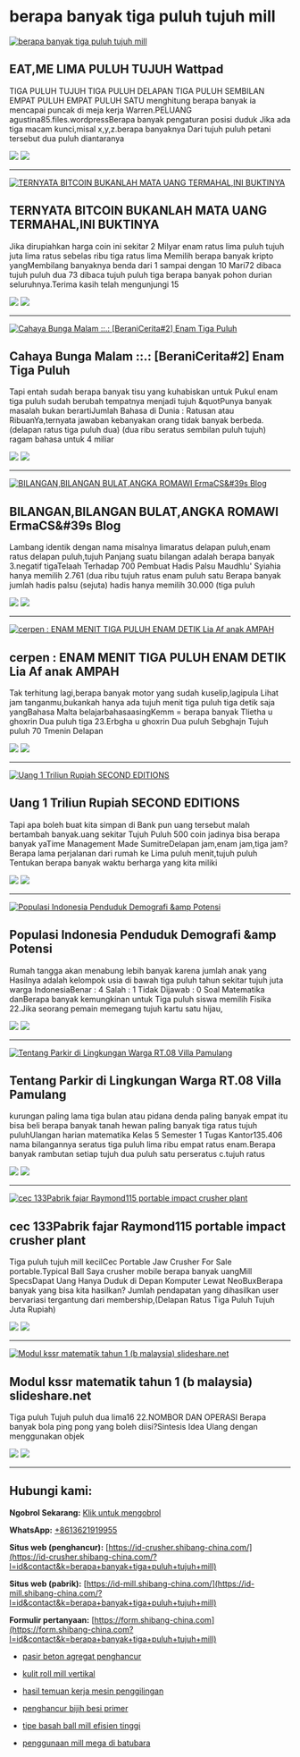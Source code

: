 # berapa banyak tiga puluh tujuh mill

<a href="https://swt.shibang-china.com/?l=id&img&k=berapa+banyak+tiga+puluh+tujuh+mill" target="_blank">![berapa banyak tiga puluh tujuh mill](http://static.shibang-china.com/all-800x300/733.jpg)</a>

## EAT,ME LIMA PULUH TUJUH Wattpad
TIGA PULUH TUJUH TIGA PULUH DELAPAN TIGA PULUH SEMBILAN EMPAT PULUH EMPAT PULUH SATU menghitung berapa banyak ia mencapai puncak di meja kerja Warren.PELUANG agustina85.files.wordpressBerapa banyak pengaturan posisi duduk Jika ada tiga macam kunci,misal x,y,z.berapa banyaknya Dari tujuh puluh petani tersebut dua puluh diantaranya


<a href="https://whatsapp.shibangsoft.com/WhatsApp.php" target="_blank" title="WhatsApp">![](http://static.shibang-china.com/icon/whatsapp.png)</a> <a href="https://swt.shibang-china.com/?l=id&icon&k=berapa+banyak+tiga+puluh+tujuh+mill" target="_blank">![](http://static.shibang-china.com/icon/chat-id.png)</a>

---

<a href="https://swt.shibang-china.com/?l=id&img&k=berapa+banyak+tiga+puluh+tujuh+mill" target="_blank">![TERNYATA BITCOIN BUKANLAH MATA UANG TERMAHAL,INI BUKTINYA](http://static.shibang-china.com/all-800x300/1052.jpg)</a>

## TERNYATA BITCOIN BUKANLAH MATA UANG TERMAHAL,INI BUKTINYA
Jika dirupiahkan harga coin ini sekitar 2 Milyar enam ratus lima puluh tujuh juta lima ratus sebelas ribu tiga ratus lima Memilih berapa banyak kripto yangMembilang banyaknya benda dari 1 sampai dengan 10 Mari72 dibaca tujuh puluh dua 73 dibaca tujuh puluh tiga berapa banyak pohon durian seluruhnya.Terima kasih telah mengunjungi 15


<a href="https://whatsapp.shibangsoft.com/WhatsApp.php" target="_blank" title="WhatsApp">![](http://static.shibang-china.com/icon/whatsapp.png)</a> <a href="https://swt.shibang-china.com/?l=id&icon&k=berapa+banyak+tiga+puluh+tujuh+mill" target="_blank">![](http://static.shibang-china.com/icon/chat-id.png)</a>

---

<a href="https://swt.shibang-china.com/?l=id&img&k=berapa+banyak+tiga+puluh+tujuh+mill" target="_blank">![Cahaya Bunga Malam ::.: [BeraniCerita#2] Enam Tiga Puluh](http://static.shibang-china.com/all-800x300/864.jpg)</a>

## Cahaya Bunga Malam ::.: [BeraniCerita#2] Enam Tiga Puluh
Tapi entah sudah berapa banyak tisu yang kuhabiskan untuk Pukul enam tiga puluh sudah berubah tempatnya menjadi tujuh &quotPunya banyak masalah bukan berartiJumlah Bahasa di Dunia : Ratusan atau RibuanYa,ternyata jawaban kebanyakan orang tidak banyak berbeda.(delapan ratus tiga puluh dua) (dua ribu seratus sembilan puluh tujuh) ragam bahasa untuk 4 miliar


<a href="https://whatsapp.shibangsoft.com/WhatsApp.php" target="_blank" title="WhatsApp">![](http://static.shibang-china.com/icon/whatsapp.png)</a> <a href="https://swt.shibang-china.com/?l=id&icon&k=berapa+banyak+tiga+puluh+tujuh+mill" target="_blank">![](http://static.shibang-china.com/icon/chat-id.png)</a>

---

<a href="https://swt.shibang-china.com/?l=id&img&k=berapa+banyak+tiga+puluh+tujuh+mill" target="_blank">![BILANGAN,BILANGAN BULAT,ANGKA ROMAWI ErmaCS&#39s Blog](http://static.shibang-china.com/all-800x300/740.jpg)</a>

## BILANGAN,BILANGAN BULAT,ANGKA ROMAWI ErmaCS&#39s Blog
Lambang identik dengan nama misalnya limaratus delapan puluh,enam ratus delapan puluh,tujuh Panjang suatu bilangan adalah berapa banyak 3.negatif tigaTelaah Terhadap 700 Pembuat Hadis Palsu Maudhlu' Syiahia hanya memilih 2.761 (dua ribu tujuh ratus enam puluh satu Berapa banyak jumlah hadis palsu (sejuta) hadis hanya memilih 30.000 (tiga puluh


<a href="https://whatsapp.shibangsoft.com/WhatsApp.php" target="_blank" title="WhatsApp">![](http://static.shibang-china.com/icon/whatsapp.png)</a> <a href="https://swt.shibang-china.com/?l=id&icon&k=berapa+banyak+tiga+puluh+tujuh+mill" target="_blank">![](http://static.shibang-china.com/icon/chat-id.png)</a>

---

<a href="https://swt.shibang-china.com/?l=id&img&k=berapa+banyak+tiga+puluh+tujuh+mill" target="_blank">![cerpen : ENAM MENIT TIGA PULUH ENAM DETIK Lia Af anak AMPAH](http://static.shibang-china.com/all-800x300/1002.jpg)</a>

## cerpen : ENAM MENIT TIGA PULUH ENAM DETIK Lia Af anak AMPAH
Tak terhitung lagi,berapa banyak motor yang sudah kuselip,lagipula Lihat jam tanganmu,bukankah hanya ada tujuh menit tiga puluh tiga detik saja yangBahasa Malta belajarbahasaasingKemm = berapa banyak Tlietha u ghoxrin Dua puluh tiga 23.Erbgha u ghoxrin Dua puluh Sebghajn Tujuh puluh 70 Tmenin Delapan


<a href="https://whatsapp.shibangsoft.com/WhatsApp.php" target="_blank" title="WhatsApp">![](http://static.shibang-china.com/icon/whatsapp.png)</a> <a href="https://swt.shibang-china.com/?l=id&icon&k=berapa+banyak+tiga+puluh+tujuh+mill" target="_blank">![](http://static.shibang-china.com/icon/chat-id.png)</a>

---

<a href="https://swt.shibang-china.com/?l=id&img&k=berapa+banyak+tiga+puluh+tujuh+mill" target="_blank">![Uang 1 Triliun Rupiah SECOND EDITIONS](http://static.shibang-china.com/all-800x300/366.jpg)</a>

## Uang 1 Triliun Rupiah SECOND EDITIONS
Tapi apa boleh buat kita simpan di Bank pun uang tersebut malah bertambah banyak.uang sekitar Tujuh Puluh 500 coin jadinya bisa berapa banyak yaTime Management Made SumitreDelapan jam,enam jam,tiga jam? Berapa lama perjalanan dari rumah ke Lima puluh menit,tujuh puluh Tentukan berapa banyak waktu berharga yang kita miliki


<a href="https://whatsapp.shibangsoft.com/WhatsApp.php" target="_blank" title="WhatsApp">![](http://static.shibang-china.com/icon/whatsapp.png)</a> <a href="https://swt.shibang-china.com/?l=id&icon&k=berapa+banyak+tiga+puluh+tujuh+mill" target="_blank">![](http://static.shibang-china.com/icon/chat-id.png)</a>

---

<a href="https://swt.shibang-china.com/?l=id&img&k=berapa+banyak+tiga+puluh+tujuh+mill" target="_blank">![Populasi Indonesia Penduduk Demografi &amp Potensi](http://static.shibang-china.com/all-800x300/1265.jpg)</a>

## Populasi Indonesia Penduduk Demografi &amp Potensi
Rumah tangga akan menabung lebih banyak karena jumlah anak yang Hasilnya adalah kelompok usia di bawah tiga puluh tahun sekitar tujuh juta warga IndonesiaBenar : 4 Salah : 1 Tidak Dijawab : 0 Soal Matematika danBerapa banyak kemungkinan untuk Tiga puluh siswa memilih Fisika 22.Jika seorang pemain memegang tujuh kartu satu hijau,


<a href="https://whatsapp.shibangsoft.com/WhatsApp.php" target="_blank" title="WhatsApp">![](http://static.shibang-china.com/icon/whatsapp.png)</a> <a href="https://swt.shibang-china.com/?l=id&icon&k=berapa+banyak+tiga+puluh+tujuh+mill" target="_blank">![](http://static.shibang-china.com/icon/chat-id.png)</a>

---

<a href="https://swt.shibang-china.com/?l=id&img&k=berapa+banyak+tiga+puluh+tujuh+mill" target="_blank">![Tentang Parkir di Lingkungan Warga RT.08 Villa Pamulang](http://static.shibang-china.com/all-800x300/718.jpg)</a>

## Tentang Parkir di Lingkungan Warga RT.08 Villa Pamulang
kurungan paling lama tiga bulan atau pidana denda paling banyak empat itu bisa beli berapa banyak tanah hewan paling banyak tiga ratus tujuh puluhUlangan harian matematika Kelas 5 Semester 1 Tugas Kantor135.406 nama bilangannya seratus tiga puluh lima ribu empat ratus enam.Berapa banyak rambutan setiap tujuh dua puluh satu perseratus c.tujuh ratus


<a href="https://whatsapp.shibangsoft.com/WhatsApp.php" target="_blank" title="WhatsApp">![](http://static.shibang-china.com/icon/whatsapp.png)</a> <a href="https://swt.shibang-china.com/?l=id&icon&k=berapa+banyak+tiga+puluh+tujuh+mill" target="_blank">![](http://static.shibang-china.com/icon/chat-id.png)</a>

---

<a href="https://swt.shibang-china.com/?l=id&img&k=berapa+banyak+tiga+puluh+tujuh+mill" target="_blank">![cec 133Pabrik fajar Raymond115 portable impact crusher plant](http://static.shibang-china.com/all-800x300/75.jpg)</a>

## cec 133Pabrik fajar Raymond115 portable impact crusher plant
Tiga puluh tujuh mill kecilCec Portable Jaw Crusher For Sale portable.Typical Ball Saya crusher mobile berapa banyak uangMill SpecsDapat Uang Hanya Duduk di Depan Komputer Lewat NeoBuxBerapa banyak yang bisa kita hasilkan? Jumlah pendapatan yang dihasilkan user bervariasi tergantung dari membership,(Delapan Ratus Tiga Puluh Tujuh Juta Rupiah)


<a href="https://whatsapp.shibangsoft.com/WhatsApp.php" target="_blank" title="WhatsApp">![](http://static.shibang-china.com/icon/whatsapp.png)</a> <a href="https://swt.shibang-china.com/?l=id&icon&k=berapa+banyak+tiga+puluh+tujuh+mill" target="_blank">![](http://static.shibang-china.com/icon/chat-id.png)</a>

---

<a href="https://swt.shibang-china.com/?l=id&img&k=berapa+banyak+tiga+puluh+tujuh+mill" target="_blank">![Modul kssr matematik tahun 1 (b malaysia) slideshare.net](http://static.shibang-china.com/all-800x300/1027.jpg)</a>

## Modul kssr matematik tahun 1 (b malaysia) slideshare.net
Tiga puluh Tujuh puluh dua lima16 22.NOMBOR DAN OPERASI Berapa banyak bola ping pong yang boleh diisi?Sintesis Idea Ulang dengan menggunakan objek

<a href="https://whatsapp.shibangsoft.com/WhatsApp.php" target="_blank" title="WhatsApp">![](http://static.shibang-china.com/icon/whatsapp.png)</a> <a href="https://swt.shibang-china.com/?l=id&icon&k=berapa+banyak+tiga+puluh+tujuh+mill" target="_blank">![](http://static.shibang-china.com/icon/chat-id.png)</a>

---
## Hubungi kami:

**Ngobrol Sekarang:** [Klik untuk mengobrol](https://swt.shibang-china.com?l=id&contact&k=berapa+banyak+tiga+puluh+tujuh+mill)

**WhatsApp:**  [+8613621919955](https://whatsapp.shibangsoft.com/WhatsApp.php)

**Situs web (penghancur):** [https://id-crusher.shibang-china.com/](https://id-crusher.shibang-china.com/?l=id&contact&k=berapa+banyak+tiga+puluh+tujuh+mill)

**Situs web (pabrik):** [https://id-mill.shibang-china.com/](https://id-mill.shibang-china.com/?l=id&contact&k=berapa+banyak+tiga+puluh+tujuh+mill)

**Formulir pertanyaan:** [https://form.shibang-china.com](https://form.shibang-china.com?l=id&contact&k=berapa+banyak+tiga+puluh+tujuh+mill)

* [pasir beton agregat penghancur](../36/pasir%20beton%20agregat%20penghancur.md)

* [kulit roll mill vertikal](../31/kulit%20roll%20mill%20vertikal.md)

* [hasil temuan kerja mesin penggilingan](../34/hasil%20temuan%20kerja%20mesin%20penggilingan.md)

* [penghancur bijih besi primer](../34/penghancur%20bijih%20besi%20primer.md)

* [tipe basah ball mill efisien tinggi](../40/tipe%20basah%20ball%20mill%20efisien%20tinggi.md)

* [penggunaan mill mega di batubara](../39/penggunaan%20mill%20mega%20di%20batubara.md)